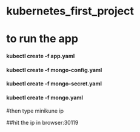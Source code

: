# kubernetes_first_project
# to run the app
#### kubectl create -f app.yaml
#### kubectl create -f mongo-config.yaml
#### kubectl create -f mongo-secret.yaml
#### kubectl create -f mongo.yaml

#then type minikune ip

##hit the ip in browser:30119
